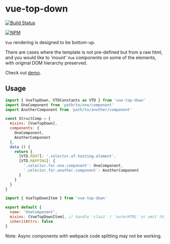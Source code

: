 # vue-top-down

[![Build Status](https://travis-ci.org/MoYummy/vue-top-down.svg?branch=master)](https://travis-ci.org/MoYummy/vue-top-down)

[![NPM](https://nodei.co/npm/vue-top-down.png)](https://www.npmjs.com/package/vue-top-down)

`Vue` rendering is designed to be bottom-up.

There are cases where the template is not pre-defined but from a raw html, and you would like to 'mount' `Vue` components on some of the elements, with original DOM hierarchy preserved.

Check out [demo](https://moyummy.github.io/vue-top-down/example/).

## Usage

~~~javascript
import { VueTopDown, VTDConstants as VTD } from 'vue-top-down'
import OneComponent from 'path/to/one/component'
import AnotherComponent from 'path/to/another/component'

const StructComp = {
  mixins: [VueTopDown],
  components: {
    OneComponent,
    AnotherComponent
  },
  data () {
    return {
      [VTD.ROOT]: '.selector.of.hosting.element',
      [VTD.MAPPING]: {
        '.selector.for.one.component': OneComponent,
        '.selector.for.another.component': AnotherComponent
      }
    }
  }
}
~~~

~~~javascript
import { VueTopDownItem } from 'vue-top-down'

export default {
  name: 'OneComponent',
  mixins: [VueTopDownItem], // handle 'clazz' / 'outerHTML' or omit this to render independent component
  inheritAttrs: false
}
~~~

Note: Async components with webpack code splitting may not be working.
